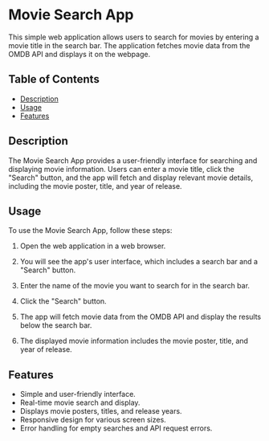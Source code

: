 # Movie Search App

This simple web application allows users to search for movies by entering a movie title in the search bar. The application fetches movie data from the OMDB API and displays it on the webpage.

## Table of Contents

- [Description](#description)
- [Usage](#usage)
- [Features](#features)


## Description

The Movie Search App provides a user-friendly interface for searching and displaying movie information. Users can enter a movie title, click the "Search" button, and the app will fetch and display relevant movie details, including the movie poster, title, and year of release.

## Usage

To use the Movie Search App, follow these steps:

1. Open the web application in a web browser.

2. You will see the app's user interface, which includes a search bar and a "Search" button.

3. Enter the name of the movie you want to search for in the search bar.

4. Click the "Search" button.

5. The app will fetch movie data from the OMDB API and display the results below the search bar.

6. The displayed movie information includes the movie poster, title, and year of release.

## Features

- Simple and user-friendly interface.
- Real-time movie search and display.
- Displays movie posters, titles, and release years.
- Responsive design for various screen sizes.
- Error handling for empty searches and API request errors.



